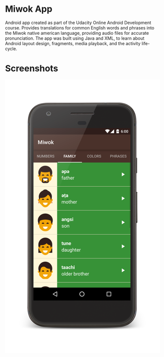 Miwok App
===================================

Android app created as part of the Udacity Online Android Development course.  Provides translations for common English words and phrases into the Miwok native american language, providing audio files for accurate pronunciation.  The app was built using Java and XML, to learn about Android layout design, fragments, media playback, and the activity life-cycle.

Screenshots
===================================
![alt tag](https://raw.githubusercontent.com/erictraaaan/Miwok/master/Family_framed.png)
